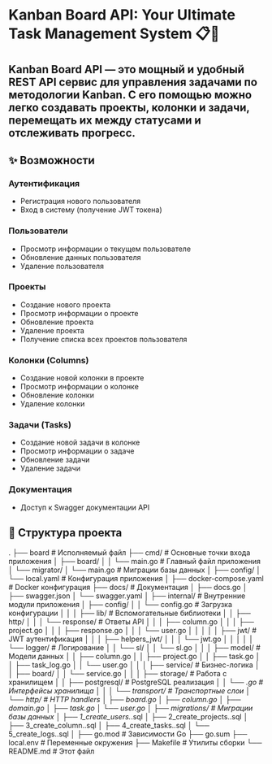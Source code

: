 # Kanban Board API: Your Ultimate Task Management System 📋🚀
## Kanban Board API — это мощный и удобный REST API сервис для управления задачами по методологии Kanban. С его помощью можно легко создавать проекты, колонки и задачи, перемещать их между статусами и отслеживать прогресс.
## ✨ Возможности
### Аутентификация
- Регистрация нового пользователя
- Вход в систему (получение JWT токена)
### Пользователи
- Просмотр информации о текущем пользователе
- Обновление данных пользователя
- Удаление пользователя
### Проекты
- Создание нового проекта
- Просмотр информации о проекте
- Обновление проекта
- Удаление проекта
- Получение списка всех проектов пользователя
### Колонки (Columns)
- Создание новой колонки в проекте
- Просмотр информации о колонке
- Обновление колонки
- Удаление колонки
### Задачи (Tasks)
- Создание новой задачи в колонке
- Просмотр информации о задаче
- Обновление задачи
- Удаление задачи
### Документация
- Доступ к Swagger документации API
## 📂 Структура проекта
.
├── board # Исполняемый файл
├── cmd/ # Основные точки входа приложения
│ ├── board/
│ │ └── main.go # Главный файл приложения
│ └── migrator/
│ └── main.go # Миграции базы данных
│
├── config/
│ └── local.yaml # Конфигурация приложения
│
├── docker-compose.yaml # Docker конфигурация
├── docs/ # Документация
│ ├── docs.go
│ ├── swagger.json
│ └── swagger.yaml
│
├── internal/ # Внутренние модули приложения
│ ├── config/
│ │ └── config.go # Загрузка конфигурации
│ │
│ ├── lib/ # Вспомогательные библиотеки
│ │ ├── http/
│ │ │ └── response/ # Ответы API
│ │ │ ├── column.go
│ │ │ ├── project.go
│ │ │ ├── response.go
│ │ │ └── user.go
│ │ │
│ │ ├── jwt/ # JWT аутентификация
│ │ │ ├── helpers_jwt/
│ │ │ └── jwt.go
│ │ │
│ │ └── logger/ # Логирование
│ │ └── sl/
│ │ └── sl.go
│ │
│ ├── model/ # Модели данных
│ │ ├── column.go
│ │ ├── project.go
│ │ ├── task.go
│ │ ├── task_log.go
│ │ └── user.go
│ │
│ ├── service/ # Бизнес-логика
│ │ ├── board/
│ │ └── service.go
│ │
│ ├── storage/ # Работа с хранилищем
│ │ ├── postgresql/ # PostgreSQL реализация
│ │ └── *.go # Интерфейсы хранилища
│ │
│ └── transport/ # Транспортные слои
│ └── http/ # HTTP handlers
│ ├── board.go
│ ├── column.go
│ ├── domain.go
│ ├── task.go
│ └── user.go
│
├── migrations/ # Миграции базы данных
│ ├── 1_create_users.*.sql
│ ├── 2_create_projects..sql
│ ├── 3_create_column..sql
│ ├── 4_create_tasks..sql
│ └── 5_create_logs..sql
│
├── go.mod # Зависимости Go
├── go.sum
├── local.env # Переменные окружения
├── Makefile # Утилиты сборки
└── README.md # Этот файл
